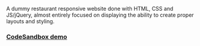 A dummy restaurant responsive website done with HTML, CSS and JS/jQuery, almost entirely focused on displaying the ability to create proper layouts and styling.

### [CodeSandbox demo](https://codesandbox.io/s/restaurant-pgglx)
